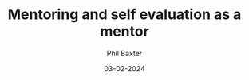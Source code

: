 ---
layout: post

title: "Mentoring and self evaluation as a mentor"
description: TODO please write a description now
summary: TODO please write a summary now

date: 03-02-2024
comingSoon: true

author: Phil Baxter
role: Lead Developer
bio:
profile:
---